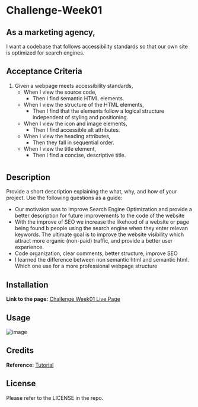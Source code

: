 # Challenge-Week01
## As a marketing agency,
I want a codebase that follows accessibility standards
so that our own site is optimized for search engines.

## Acceptance Criteria

1. Given a webpage meets accessibility standards,
   - When I view the source code,
     - Then I find semantic HTML elements.
   - When I view the structure of the HTML elements,
     - Then I find that the elements follow a logical structure independent of styling and positioning.
   - When I view the icon and image elements,
     - Then I find accessible alt attributes.
   - When I view the heading attributes,
     - Then they fall in sequential order.
   - When I view the title element,
     - Then I find a concise, descriptive title.

# <HOriseon Marketing Solution web page update>

## Description

Provide a short description explaining the what, why, and how of your project. Use the following questions as a guide:

- Our motivaion was to  improve Search Engine Optimization and provide a better description for future improvements to the code of the website
- With the improve of SEO we increase the likehood of a website or page being found b people using the search engine when they enter relevan keywords. The ultimate goal is to improve the website 
  visibility which attract more organic (non-paid) traffic, and provide a better user experience.
- Code organization, clear comments, better structure, improve SEO
- I learned the difference between non semantic html and semantic html. Which one use for a more professional webpage structure

## Installation
**Link to the page:** [Challenge Week01 Live Page](https://carlosamorales.github.io/Challenges/)


## Usage


![image](https://github.com/carlosamorales/Challenges/assets/7796766/17f68c93-2abf-4f85-8977-e69f787a748b)


## Credits
**Reference:** [Tutorial](https://www.semrush.com/blog/semantic-html5-guide/#types-of-html-semantic-tags)

## License
Please refer to the LICENSE in the repo.

